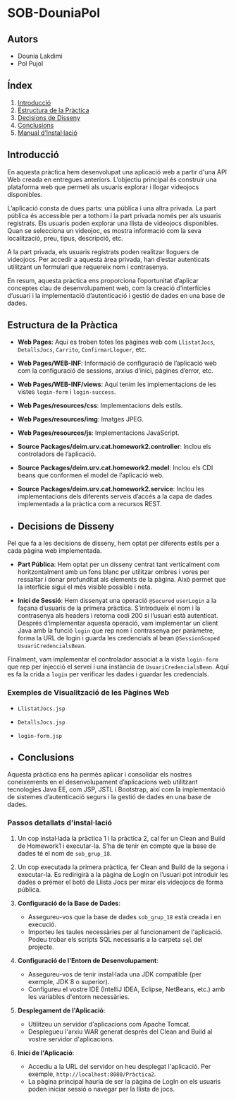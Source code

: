 # SOB-DouniaPol

## Autors
- Dounia Lakdimi
- Pol Pujol

## Índex
1. [Introducció](#introducció)
2. [Estructura de la Pràctica](#estructura-de-la-pràctica)
3. [Decisions de Disseny](#decisions-de-disseny)
5. [Conclusions](#conclusions)
6. [Manual d’Instal·lació](#manual-dinstal·lació)

## Introducció
En aquesta pràctica hem desenvolupat una aplicació web a partir d'una API Web creada en entregues anteriors. L’objectiu principal és construir una plataforma web que permeti als usuaris explorar i llogar videojocs disponibles.

L’aplicació consta de dues parts: una pública i una altra privada. La part pública és accessible per a tothom i la part privada només per als usuaris registrats. Els usuaris poden explorar una llista de videojocs disponibles. Quan se selecciona un videojoc, es mostra informació com la seva localització, preu, tipus, descripció, etc.

A la part privada, els usuaris registrats poden realitzar lloguers de videojocs. Per accedir a aquesta àrea privada, han d’estar autenticats utilitzant un formulari que requereix nom i contrasenya.

En resum, aquesta pràctica ens proporciona l’oportunitat d’aplicar conceptes clau de desenvolupament web, com la creació d’interfícies d’usuari i la implementació d’autenticació i gestió de dades en una base de dades.

## Estructura de la Pràctica
- **Web Pages**: Aquí es troben totes les pàgines web com `LlistatJocs`, `DetallsJocs`, `Carrito`, `ConfirmarLloguer`, etc.
- **Web Pages/WEB-INF**: Informació de configuració de l’aplicació web com la configuració de sessions, arxius d’inici, pàgines d’error, etc.
- **Web Pages/WEB-INF/views**: Aquí tenim les implementacions de les vistes `login-form` i `login-success`.
- **Web Pages/resources/css**: Implementacions dels estils.
- **Web Pages/resources/img**: Imatges JPEG.
- **Web Pages/resources/js**: Implementacions JavaScript.
- **Source Packages/deim.urv.cat.homework2.controller**: Inclou els controladors de l’aplicació.
- **Source Packages/deim.urv.cat.homework2.model**: Inclou els CDI beans que conformen el model de l’aplicació web.
- **Source Packages/deim.urv.cat.homework2.service**: Inclou les implementacions dels diferents serveis d’accés a la capa de dades implementada a la pràctica com a recursos REST.

- ## Decisions de Disseny
Pel que fa a les decisions de disseny, hem optat per diferents estils per a cada pàgina web implementada.

- **Part Pública**: Hem optat per un disseny centrat tant verticalment com horitzontalment amb un fons blanc per utilitzar ombres i vores per ressaltar i donar profunditat als elements de la pàgina. Això permet que la interfície sigui el més visible possible i neta.
  
- **Inici de Sessió**: Hem dissenyat una operació `@Secured` `userLogin` a la façana d’usuaris de la primera pràctica. S’introdueix el nom i la contrasenya als headers i retorna codi 200 si l’usuari està autenticat. Després d’implementar aquesta operació, vam implementar un client Java amb la funció `login` que rep nom i contrasenya per paràmetre, forma la URL de login i guarda les credencials al bean `@SessionScoped UsuariCredencialsBean`.

Finalment, vam implementar el controlador associat a la vista `login-form` que rep per injecció el servei i una instància de `UsuariCredencialsBean`. Aquí es fa la crida a `login` per verificar les dades i guardar les credencials.

### Exemples de Visualització de les Pàgines Web
- `LlistatJocs.jsp`
- `DetallsJocs.jsp`
- `login-form.jsp`

- ## Conclusions
Aquesta pràctica ens ha permès aplicar i consolidar els nostres coneixements en el desenvolupament d’aplicacions web utilitzant tecnologies Java EE, com JSP, JSTL i Bootstrap, així com la implementació de sistemes d’autenticació segurs i la gestió de dades en una base de dades.

### Passos detallats d'instal·lació

1. Un cop instal·lada la pràctica 1 i la pràctica 2, cal fer un Clean and Build de Homework1 i executar-la. S’ha de tenir en compte que la base de dades té el nom de `sob_grup_18`.
2. Un cop executada la primera pràctica, fer Clean and Build de la segona i executar-la. Es redirigirà a la pàgina de LogIn on l’usuari pot introduir les dades o prémer el botó de Llista Jocs per mirar els videojocs de forma pública.

3. **Configuració de la Base de Dades**:
   - Assegureu-vos que la base de dades `sob_grup_18` està creada i en execució.
   - Importeu les taules necessàries per al funcionament de l'aplicació. Podeu trobar els scripts SQL necessaris a la carpeta `sql` del projecte.

4. **Configuració de l'Entorn de Desenvolupament**:
   - Assegureu-vos de tenir instal·lada una JDK compatible (per exemple, JDK 8 o superior).
   - Configureu el vostre IDE (IntelliJ IDEA, Eclipse, NetBeans, etc.) amb les variables d'entorn necessàries.

5. **Desplegament de l'Aplicació**:
   - Utilitzeu un servidor d'aplicacions com Apache Tomcat.
   - Desplegueu l'arxiu WAR generat després del Clean and Build al vostre servidor d'aplicacions.

6. **Inici de l'Aplicació**:
   - Accediu a la URL del servidor on heu desplegat l'aplicació. Per exemple, `http://localhost:8080/Pràctica2`.
   - La pàgina principal hauria de ser la pàgina de LogIn on els usuaris poden iniciar sessió o navegar per la llista de jocs.

